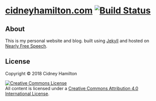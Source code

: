 # [cidneyhamilton.com](https://www.cidneyhamilton.com) [![Build Status](https://travis-ci.org/cidneyhamilton/cidneyhamilton.com.svg?branch=master)](http://travis-ci.org/cidneyhamilton/cidneyhamilton.com)

## About

This is my personal website and blog. built using [Jekyll](http://jekyllrb.com/) and hosted on [Nearly Free Speech](https://www.nearlyfreespeech.net/).

## License

Copyright &copy; 2018 Cidney Hamilton

<a rel="license" href="http://creativecommons.org/licenses/by/4.0/"><img alt="Creative Commons License" style="border-width:0" src="https://i.creativecommons.org/l/by/4.0/88x31.png" /></a><br />All content is licensed under a <a rel="license" href="http://creativecommons.org/licenses/by/4.0/">Creative Commons Attribution 4.0 International License</a>.
